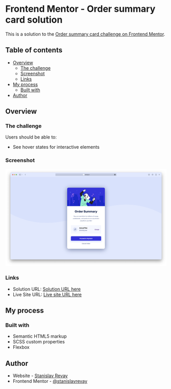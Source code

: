# Frontend Mentor - Order summary card solution

This is a solution to the [Order summary card challenge on Frontend Mentor](https://www.frontendmentor.io/challenges/order-summary-component-QlPmajDUj).

## Table of contents

- [Overview](#overview)
  - [The challenge](#the-challenge)
  - [Screenshot](#screenshot)
  - [Links](#links)
- [My process](#my-process)
  - [Built with](#built-with)
- [Author](#author)

## Overview

### The challenge

Users should be able to:

- See hover states for interactive elements

### Screenshot

![](images/screenshot.png)

### Links

- Solution URL: [Solution URL here](https://github.com/stanislavrevay/order-summary-component-main)
- Live Site URL: [Live site URL here](https://stanislavrevay.github.io/order-summary-component-main/)

## My process

### Built with

- Semantic HTML5 markup
- SCSS custom properties
- Flexbox

## Author

- Website - [Stanislav Revay](https://www.stanislavrevay.com)
- Frontend Mentor - [@stanislavrevay](https://www.frontendmentor.io/profile/stanislavrevay)
